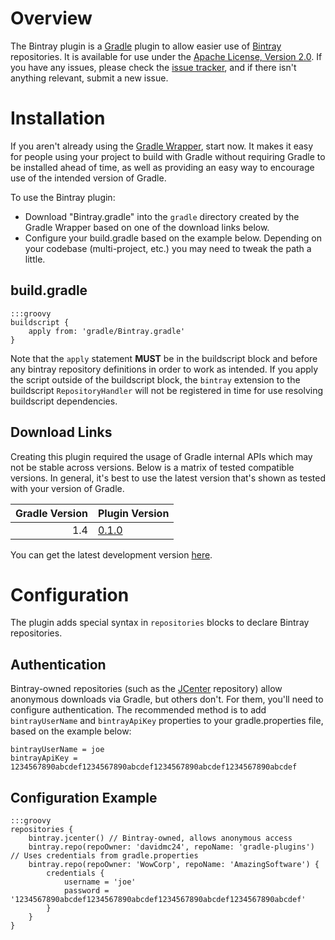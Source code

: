 # Overview
The Bintray plugin is a [Gradle][] plugin to allow easier use of [Bintray][] repositories.  It is available for use under the [Apache License, Version 2.0](http://www.apache.org/licenses/LICENSE-2.0).  If you have any issues, please check the [issue tracker](https://bitbucket.org/davidmc24/gradle-bintray-plugin/issues?status=new&status=open), and if there isn't anything relevant, submit a new issue.

# Installation

If you aren't already using the [Gradle Wrapper](http://www.gradle.org/docs/current/userguide/gradle_wrapper.html), start now.  It makes it easy for people using your project to build with Gradle without requiring Gradle to be installed ahead of time, as well as providing an easy way to encourage use of the intended version of Gradle.

To use the Bintray plugin:

* Download "Bintray.gradle" into the `gradle` directory created by the Gradle Wrapper based on one of the download links below.
* Configure your build.gradle based on the example below.  Depending on your codebase (multi-project, etc.) you may need to tweak the path a little.

## build.gradle

    :::groovy
    buildscript {
        apply from: 'gradle/Bintray.gradle'
    }

Note that the `apply` statement **MUST** be in the buildscript block and before any bintray repository definitions in order to work as intended.  If you apply the script outside of the buildscript block, the `bintray` extension to the buildscript `RepositoryHandler` will not be registered in time for use resolving buildscript dependencies.

## Download Links

Creating this plugin required the usage of Gradle internal APIs which may not be stable across versions.  Below is a matrix of tested compatible versions.  In general, it's best to use the latest version that's shown as tested with your version of Gradle.

Gradle Version | Plugin Version
-------------: | --------------
1.4            | [0.1.0](https://bitbucket.org/davidmc24/gradle-bintray-plugin/raw/0.1.0/Bintray.gradle)

You can get the latest development version [here](https://bitbucket.org/davidmc24/gradle-bintray-plugin/raw/default/Bintray.gradle).

# Configuration

The plugin adds special syntax in `repositories` blocks to declare Bintray repositories.

## Authentication

Bintray-owned repositories (such as the [JCenter][] repository) allow anonymous downloads via Gradle, but others don't.  For them, you'll need to configure authentication.  The recommended method is to add `bintrayUserName` and `bintrayApiKey` properties to your gradle.properties file, based on the example below:

    bintrayUserName = joe
    bintrayApiKey = 1234567890abcdef1234567890abcdef1234567890abcdef1234567890abcdef

## Configuration Example

    :::groovy
    repositories {
        bintray.jcenter() // Bintray-owned, allows anonymous access
        bintray.repo(repoOwner: 'davidmc24', repoName: 'gradle-plugins') // Uses credentials from gradle.properties
        bintray.repo(repoOwner: 'WowCorp', repoName: 'AmazingSoftware') {
            credentials {
                username = 'joe'
                password = '1234567890abcdef1234567890abcdef1234567890abcdef1234567890abcdef'
            }
        }
    }

[gradle]: http://www.gradle.org/
[bintray]: https://www.bintray.com/
[jcenter]: https://bintray.com/repo/browse/bintray/jcenter
